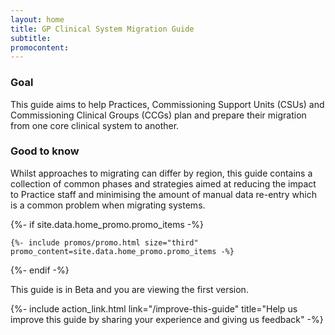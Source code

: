 ```yaml
---
layout: home
title: GP Clinical System Migration Guide
subtitle: 
promocontent: 
---
```


### Goal
This guide aims to help Practices, Commissioning Support Units (CSUs) and Commissioning Clinical Groups (CCGs) plan 
and prepare their migration from one core clinical system to another. 

### Good to know
Whilst approaches to migrating can differ by region, this guide contains a collection of common phases and strategies 
aimed at reducing the impact to Practice staff and minimising the amount of manual data re-entry which is a common problem when migrating systems.


{%- if site.data.home_promo.promo_items -%}

    {%- include promos/promo.html size="third" promo_content=site.data.home_promo.promo_items -%}

{%- endif -%}

This guide is in Beta and you are viewing the first version. 

{%- include action_link.html link="/improve-this-guide" title="Help us improve this guide by sharing your experience and giving us feedback" -%}



